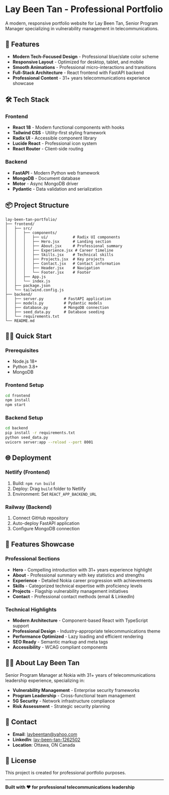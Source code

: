 # Lay Been Tan - Professional Portfolio

A modern, responsive portfolio website for Lay Been Tan, Senior Program Manager specializing in vulnerability management in telecommunications.

## 🚀 Features

- **Modern Tech-Focused Design** - Professional blue/slate color scheme
- **Responsive Layout** - Optimized for desktop, tablet, and mobile
- **Smooth Animations** - Professional micro-interactions and transitions
- **Full-Stack Architecture** - React frontend with FastAPI backend
- **Professional Content** - 31+ years telecommunications experience showcase

## 🛠 Tech Stack

### Frontend
- **React 18** - Modern functional components with hooks
- **Tailwind CSS** - Utility-first styling framework
- **Radix UI** - Accessible component library
- **Lucide React** - Professional icon system
- **React Router** - Client-side routing

### Backend
- **FastAPI** - Modern Python web framework
- **MongoDB** - Document database
- **Motor** - Async MongoDB driver
- **Pydantic** - Data validation and serialization

## 📦 Project Structure

```
lay-been-tan-portfolio/
├── frontend/
│   ├── src/
│   │   ├── components/
│   │   │   ├── ui/           # Radix UI components
│   │   │   ├── Hero.jsx      # Landing section
│   │   │   ├── About.jsx     # Professional summary
│   │   │   ├── Experience.jsx # Career timeline
│   │   │   ├── Skills.jsx    # Technical skills
│   │   │   ├── Projects.jsx  # Key projects
│   │   │   ├── Contact.jsx   # Contact information
│   │   │   ├── Header.jsx    # Navigation
│   │   │   └── Footer.jsx    # Footer
│   │   ├── App.js
│   │   └── index.js
│   ├── package.json
│   └── tailwind.config.js
├── backend/
│   ├── server.py         # FastAPI application
│   ├── models.py         # Pydantic models
│   ├── database.py       # MongoDB connection
│   ├── seed_data.py      # Database seeding
│   └── requirements.txt
└── README.md
```

## 🏃‍♀️ Quick Start

### Prerequisites
- Node.js 18+
- Python 3.8+
- MongoDB

### Frontend Setup
```bash
cd frontend
npm install
npm start
```

### Backend Setup
```bash
cd backend
pip install -r requirements.txt
python seed_data.py
uvicorn server:app --reload --port 8001
```

## 🌐 Deployment

### Netlify (Frontend)
1. Build: `npm run build`
2. Deploy: Drag `build` folder to Netlify
3. Environment: Set `REACT_APP_BACKEND_URL`

### Railway (Backend)
1. Connect GitHub repository
2. Auto-deploy FastAPI application
3. Configure MongoDB connection

## 📱 Features Showcase

### Professional Sections
- **Hero** - Compelling introduction with 31+ years experience highlight
- **About** - Professional summary with key statistics and strengths
- **Experience** - Detailed Nokia career progression with achievements
- **Skills** - Categorized technical expertise with proficiency levels
- **Projects** - Flagship vulnerability management initiatives
- **Contact** - Professional contact methods (email & LinkedIn)

### Technical Highlights
- **Modern Architecture** - Component-based React with TypeScript support
- **Professional Design** - Industry-appropriate telecommunications theme
- **Performance Optimized** - Lazy loading and efficient rendering
- **SEO Ready** - Semantic markup and meta tags
- **Accessibility** - WCAG compliant components

## 👩‍💼 About Lay Been Tan

Senior Program Manager at Nokia with 31+ years of telecommunications leadership experience, specializing in:

- **Vulnerability Management** - Enterprise security frameworks
- **Program Leadership** - Cross-functional team management
- **5G Security** - Network infrastructure compliance
- **Risk Assessment** - Strategic security planning

## 📧 Contact

- **Email**: laybeentan@yahoo.com
- **LinkedIn**: [lay-been-tan-1262502](https://www.linkedin.com/in/lay-been-tan-1262502)
- **Location**: Ottawa, ON Canada

## 📄 License

This project is created for professional portfolio purposes.

---

**Built with ❤️ for professional telecommunications leadership**